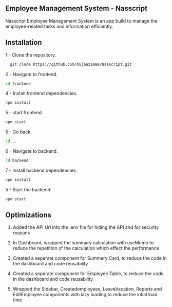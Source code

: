 
## Employee Management System - Nasscript


Nasscript Employee Management System is an app build to manage the employee-related tasks and information efficiently.




## Installation

1 - Clone the repository.

```bash
  git clone https://github.com/hijaaz1998/Nasscript.git
```
2 - Navigate to frontend.
```bash
cd frontend
```
4 - Install frontend dependencies.
```bash
npm install

```

5 - start frontend.
```bash
npm start

```
5 - Go back.
```bash
cd ..

```
6 - Navigate to backend.
```bash
cd backend

```
7 - Install backend dependencies.
```bash
npm install

```
5 - Start the backend.

```bash
npm start
```




    
## Optimizations

1. Added the API Url into the .env file for hiding the API and for security reasons

2. In Dashboard, wrapped the summary calculation with useMemo to reduce the repetition of the calculation which effect the performance

3. Created a seperate component for Summary Card, to reduce the code in the dashboard and code reusability

4. Created a seperate component for Employee Table, to reduce the code in the dashboard and code reusability

5. Wrapped the Sidebar, Createdemployees, LeaveVacation, Reports and EditEmployee components with lazy loading to reduce the intial load time 







